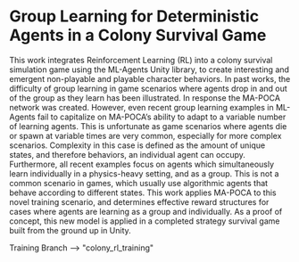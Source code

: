 # Group Learning for Deterministic Agents in a Colony Survival Game

This work integrates Reinforcement Learning (RL) into a colony survival simulation game using the ML-Agents Unity library, to create interesting and emergent non-playable and playable character behaviors. In past works, the difficulty of group learning in game scenarios where agents drop in and out of the group as they learn has been illustrated. In response the MA-POCA network was created. However, even recent group learning examples in ML-Agents fail to capitalize on MA-POCA’s ability to adapt to a variable number of learning agents. This is unfortunate as game scenarios where agents die or spawn at variable times are very common, especially for more complex scenarios. Complexity in this case is defined as the amount of unique states, and therefore behaviors, an individual agent can occupy. Furthermore, all recent examples focus on agents which simultaneously learn individually in a physics-heavy setting, and as a group. This is not a common scenario in games, which usually use algorithmic agents that behave according to different states. This work applies MA-POCA to this novel training scenario, and determines effective reward structures for cases where agents are learning as a group and individually. As a proof of concept, this new model is applied in a completed strategy survival game built from the ground up in Unity.

Training Branch --> "colony_rl_training"
